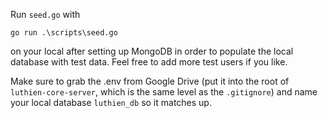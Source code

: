 Run `seed.go` with

```
go run .\scripts\seed.go
```

on your local after setting up MongoDB in order to populate the local database with test data. Feel free to add more test users if you like.

Make sure to grab the .env from Google Drive (put it into the root of `luthien-core-server`, which is the same level as the `.gitignore`) and name your local database  `luthien_db` so it matches up.
